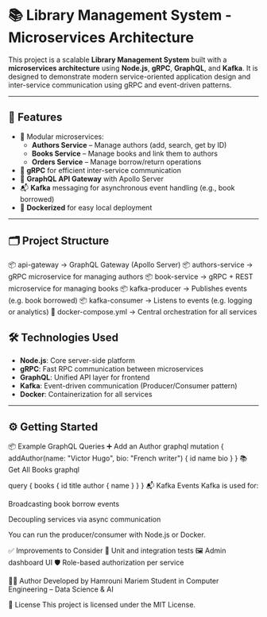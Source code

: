 # 📚 Library Management System - Microservices Architecture

This project is a scalable **Library Management System** built with a **microservices architecture** using **Node.js**, **gRPC**, **GraphQL**, and **Kafka**. It is designed to demonstrate modern service-oriented application design and inter-service communication using gRPC and event-driven patterns.

---

## 🚀 Features

- 🧩 Modular microservices:
  - **Authors Service** – Manage authors (add, search, get by ID)
  - **Books Service** – Manage books and link them to authors
  - **Orders Service** – Manage borrow/return operations
- 🔗 **gRPC** for efficient inter-service communication
- 📡 **GraphQL API Gateway** with Apollo Server
- 📬 **Kafka** messaging for asynchronous event handling (e.g., book borrowed)
- 🐳 **Dockerized** for easy local deployment

---

## 🗂️ Project Structure

📦 api-gateway → GraphQL Gateway (Apollo Server)
📦 authors-service → gRPC microservice for managing authors
📦 book-service → gRPC + REST microservice for managing books
📦 kafka-producer → Publishes events (e.g. book borrowed)
📦 kafka-consumer → Listens to events (e.g. logging or analytics)
📄 docker-compose.yml → Central orchestration for all services


## 🛠️ Technologies Used

- **Node.js**: Core server-side platform
- **gRPC**: Fast RPC communication between microservices
- **GraphQL**: Unified API layer for frontend
- **Kafka**: Event-driven communication (Producer/Consumer pattern)
- **Docker**: Containerization for all services


---

## ⚙️ Getting Started

📦 Example GraphQL Queries
➕ Add an Author
graphql
mutation {
  addAuthor(name: "Victor Hugo", bio: "French writer") {
    id
    name
    bio
  }
}
📚 Get All Books
graphql

query {
  books {
    id
    title
    author {
      name
    }
  }
}
📬 Kafka Events
Kafka is used for:

Broadcasting book borrow events

Decoupling services via async communication

You can run the producer/consumer with Node.js or Docker.

✅ Improvements to Consider
🧪 Unit and integration tests
🖼️ Admin dashboard UI
🛡️ Role-based authorization per service

👩‍💻 Author
Developed by Hamrouni Mariem
Student in Computer Engineering – Data Science & AI

📄 License
This project is licensed under the MIT License.
